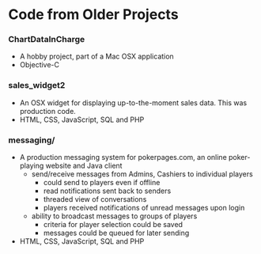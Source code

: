 # Code from Older Projects

### ChartDataInCharge
* A hobby project, part of a Mac OSX application
* Objective-C

### sales_widget2
* An OSX widget for displaying up-to-the-moment sales data. This was production code.
* HTML, CSS, JavaScript, SQL and PHP

### messaging/
* A production messaging system for pokerpages.com, an online poker-playing website and Java client
	* send/receive messages  from Admins, Cashiers to individual players
		* could send to players even if offline
		* read notifications sent back to senders
		* threaded view of conversations
		* players received notifications of unread messages upon login
	* ability to broadcast messages to groups of players
		* criteria for player selection could be saved
		* messages could be queued for later sending
* HTML, CSS, JavaScript, SQL and PHP